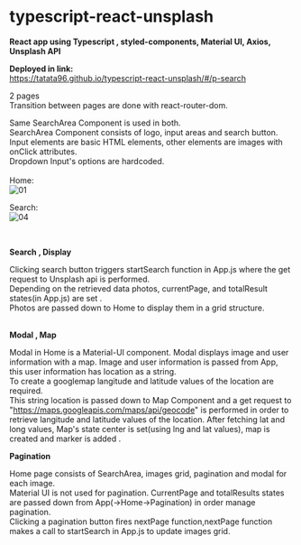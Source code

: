 # typescript-react-unsplash
**React app using Typescript , styled-components, Material UI, Axios, Unsplash API </br>**

**Deployed in link: </br>** https://tatata96.github.io/typescript-react-unsplash/#/p-search 


2 pages </br>Transition between pages are done with react-router-dom.</br>

Same SearchArea Component is used in both.</br>
SearchArea Component consists of logo, input areas and search button. Input elements are basic HTML elements, other elements are images with onClick attributes.</br>
Dropdown Input's options are hardcoded.</br></br>
Home: </br>
![01](https://user-images.githubusercontent.com/53620159/133035795-4f110367-7b8f-4d9b-94b9-ef242f7939a1.png)

Search:</br>
![04](https://user-images.githubusercontent.com/53620159/133035883-a9d990e1-c82c-4d0b-93a1-356571b9a4a4.png)

</br>

**Search , Display**</br>

Clicking search button triggers startSearch function in App.js where the get request to Unsplash api is performed.</br>
Depending on the retrieved data photos, currentPage, and totalResult states(in App.js) are set .</br>
Photos are passed down to Home to display them in a grid structure.</br></br>

**Modal , Map**</br>

Modal in Home is a Material-UI component. Modal displays  image and user information with a map. Image and user information is passed from App, this user information has location  as a string.</br>To create a googlemap langitude and latitude values of the location are required.</br>
This string location is passed down to Map Component and a get request to "https://maps.googleapis.com/maps/api/geocode"  is performed in order to retrieve
langitude and latitude values of the location. After fetching lat and long values, Map's state center is set(using lng and lat values), map is created and  marker is added .


**Pagination**</br>

Home page consists of SearchArea, images grid, pagination and modal for each image.</br>
Material UI is not used for pagination. CurrentPage and totalResults states are passed down from App(->Home->Pagination) in order manage pagination.</br>
Clicking a pagination button fires nextPage function,nextPage function makes a call to startSearch in App.js to update images grid.</br></br>





